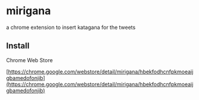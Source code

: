 # mirigana
a chrome extension to insert katagana for the tweets

## Install

Chrome Web Store

[https://chrome.google.com/webstore/detail/mirigana/hbekfodhcnfpkmoeaijgbamedofonjib](https://chrome.google.com/webstore/detail/mirigana/hbekfodhcnfpkmoeaijgbamedofonjib)

